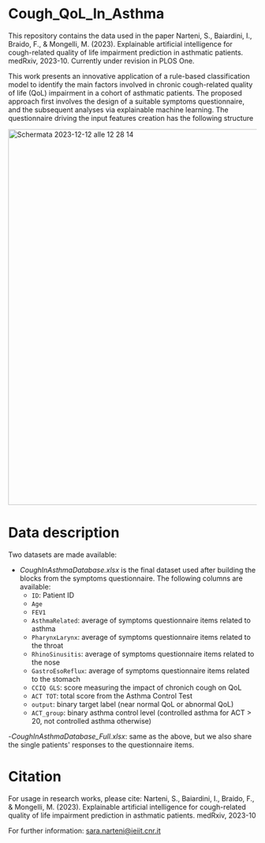 # Cough_QoL_In_Asthma

This repository contains the data used in the paper Narteni, S., Baiardini, I., Braido, F., & Mongelli, M. (2023). Explainable artificial intelligence for cough-related quality of life impairment prediction in asthmatic patients. medRxiv, 2023-10. Currently under revision in PLOS One.

This work presents an innovative application of a rule-based classification model to identify the main factors involved in chronic cough-related quality of life (QoL) impairment in a cohort of asthmatic patients. The proposed approach first involves the design of a suitable symptoms questionnaire, and the subsequent analyses via explainable machine learning. 
The questionnaire driving the input features creation has the following structure

<img width="761" alt="Schermata 2023-12-12 alle 12 28 14" src="https://github.com/saranrt95/Cough_QoL_In_Asthma/assets/77918497/54759468-f799-4d57-a0bc-39ed694c8bf6">

# Data description

Two datasets are made available:

- _CoughInAsthmaDatabase.xlsx_ is the final dataset used after building the blocks from the symptoms questionnaire. The following columns are available:
    - `ID`: Patient ID
    - `Age`
    - `FEV1`
    - `AsthmaRelated`: average of symptoms questionnaire items related to asthma
    - `PharynxLarynx`: average of symptoms questionnaire items related to the throat
    - `RhinoSinusitis`: average of symptoms questionnaire items related to the nose
    - `GastroEsoReflux`: average of symptoms questionnaire items related to the stomach
    - `CCIQ GLS`: score measuring the impact of chronich cough on QoL
    - `ACT TOT`: total score from the Asthma Control Test
    - `output`: binary target label (near normal QoL or abnormal QoL)
    - `ACT_group`: binary asthma control level (controlled asthma for ACT > 20, not controlled asthma otherwise)
      
-_CoughInAsthmaDatabase_Full.xlsx_: same as the above, but we also share the single patients' responses to the questionnaire items.

# Citation
For usage in research works, please cite: Narteni, S., Baiardini, I., Braido, F., & Mongelli, M. (2023). Explainable artificial intelligence for cough-related quality of life impairment prediction in asthmatic patients. medRxiv, 2023-10

For further information: sara.narteni@ieiit.cnr.it

